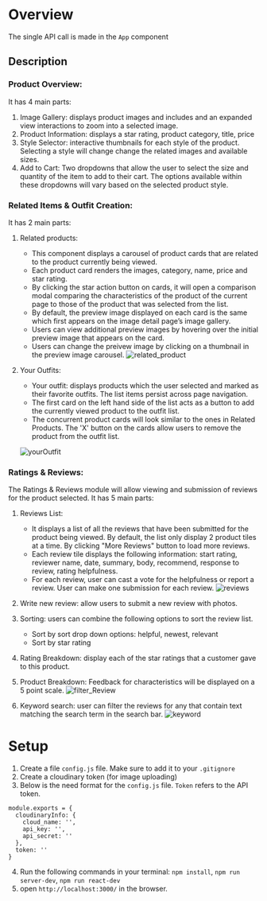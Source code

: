 # Overview
The single API call is made in the `App` component

## Description
### Product Overview:
It has 4 main parts:
1. Image Gallery: displays product images and includes and an expanded view interactions to zoom into a selected image.
2. Product Information: displays a star rating, product category, title, price
3. Style Selector: interactive thumbnails for each style of the product. Selecting a style will change change the related images and available sizes.
4. Add to Cart: Two dropdowns that allow the user to select the size and quantity of the item to add to their cart. The options available within these dropdowns will vary based on the selected product style.
  
  
### Related Items & Outfit Creation:
It has 2 main parts:
1. Related products: 
    - This component displays a carousel of product cards that are related to the product currently being viewed. 
    - Each product card renders the images, category, name, price and star rating. 
    - By clicking the star action button on cards, it will open a comparison modal comparing the characteristics of the product of the current page to those of the product that was selected from the list.
    - By default, the preview image displayed on each card is the same which first appears on the image detail page’s image gallery. 
    - Users can view additional preview images by hovering over the initial preview image that appears on the card. 
    - Users can change the preivew image by clicking on a thumbnail in the preview image carousel.
![related_product](https://user-images.githubusercontent.com/84343573/184465987-24df9cd1-e581-4407-8f44-2ad7d6c6e6dd.gif)

2. Your Outfits: 
    - Your outfit: displays products which the user selected and marked as their favorite outfits. The list items persist across page navigation.
    - The first card on the left hand side of the list acts as a button to add the currently viewed product to the outfit list.
    - The concurrent product cards will look similar to the ones in Related Products. The 'X' button on the cards allow users to remove the product from the outfit list.

   ![yourOutfit](https://user-images.githubusercontent.com/84343573/184466186-47cc808c-83fa-4b9d-b63a-3f0b5e9ca770.gif)

### Ratings & Reviews: 
The Ratings & Reviews module will allow viewing and submission of reviews for the product selected. It has 5 main parts:
1. Reviews List: 
    - It displays a list of all the reviews that have been submitted for the product being viewed. By default, the list only display 2 product tiles at a time. By clicking "More Reviews" button to load more reviews. 
    - Each review tile displays the following information: start rating, reviewer name, date, summary, body, recommend, response to review, rating helpfulness.
    - For each review, user can cast a vote for the helpfulness or report a review. User can make one submission for each review. 
   ![reviews](https://user-images.githubusercontent.com/84343573/184466583-e9d23e6b-b322-41cb-87c9-891925a17af4.gif)

2. Write new review: allow users to submit a new review with photos.
3. Sorting: users can combine the following options to sort the review list.
    - Sort by sort drop down options: helpful, newest, relevant
    - Sort by star rating
5. Rating Breakdown: display each of the star ratings that a customer gave to this product.  
6. Product Breakdown: Feedback for characteristics will be displayed on a 5 point scale.
![filter_Review](https://user-images.githubusercontent.com/84343573/184466754-5375aa0f-13c8-422d-be16-7c99763a8438.gif)

7. Keyword search: user can filter the reviews for any that contain text matching the search term in the search bar.
![keyword](https://user-images.githubusercontent.com/84343573/184466833-105b16a3-ea5c-480e-b66b-25cdc27e300d.gif)


# Setup

1. Create a file `config.js` file. Make sure to add it to your `.gitignore`
2. Create a cloudinary token (for image uploading)
3. Below is the need format for the `config.js` file. `Token` refers to the API token.
  ```
  module.exports = {
    cloudinaryInfo: {
      cloud_name: '',
      api_key: '',
      api_secret: ''
    },
    token: ''
  }
  ```
4. Run the following commands in your terminal: `npm install`, `npm run server-dev`, `npm run react-dev`
5. open `http://localhost:3000/` in the browser.




